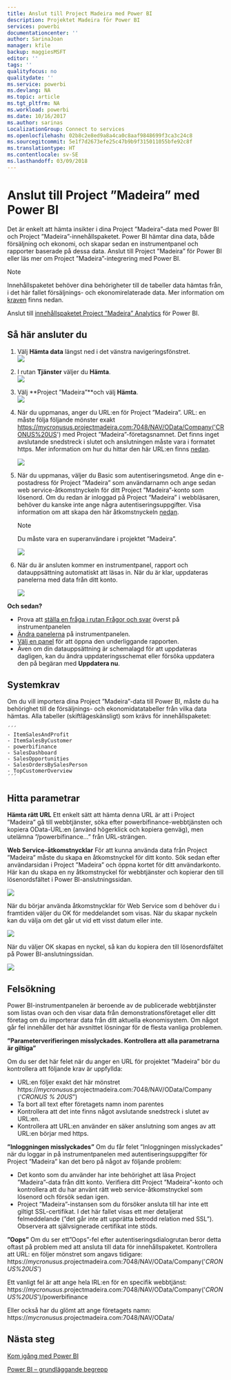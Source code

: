```yaml
---
title: Anslut till Project Madeira med Power BI
description: Projektet Madeira för Power BI
services: powerbi
documentationcenter: ''
author: SarinaJoan
manager: kfile
backup: maggiesMSFT
editor: ''
tags: ''
qualityfocus: no
qualitydate: ''
ms.service: powerbi
ms.devlang: NA
ms.topic: article
ms.tgt_pltfrm: NA
ms.workload: powerbi
ms.date: 10/16/2017
ms.author: sarinas
LocalizationGroup: Connect to services
ms.openlocfilehash: 02b8c2e8ed9a8a4ca0c8aaf9848699f3ca3c24c8
ms.sourcegitcommit: 5e1f7d2673efe25c47b9b9f315011055bfe92c8f
ms.translationtype: HT
ms.contentlocale: sv-SE
ms.lasthandoff: 03/09/2018
---
```

# <a name="connect-to-project-madeira-with-power-bi"></a>Anslut till Project ”Madeira” med Power BI
Det är enkelt att hämta insikter i dina Project ”Madeira”-data med Power BI och Project ”Madeira”-innehållspaketet. Power BI hämtar dina data, både försäljning och ekonomi, och skapar sedan en instrumentpanel och rapporter baserade på dessa data.
Anslut till Project ”Madeira” för Power BI eller läs mer om Project ”Madeira”-integrering med Power BI.

>[!NOTE]
>Innehållspaketet behöver dina behörigheter till de tabeller data hämtas från, i det här fallet försäljnings- och ekonomirelaterade data. Mer information om [kraven](#Requirements) finns nedan.

Anslut till [innehållspaketet Project ”Madeira” Analytics](https://app.powerbi.com/getdata/services/project-madeira) för Power BI.

## <a name="how-to-connect"></a>Så här ansluter du
1. Välj **Hämta data** längst ned i det vänstra navigeringsfönstret.  
    ![](media/service-connect-to-project-madeira/getdata.png)
2. I rutan **Tjänster** väljer du **Hämta**.  
    ![](media/service-connect-to-project-madeira/services.png)
3. Välj **Project ”Madeira”**och välj **Hämta**.  
    ![](media/service-connect-to-project-madeira/projectmadeira.png)
4. När du uppmanas, anger du URL:en för Project ”Madeira”. URL: en måste följa följande mönster exakt https://mycronusus.projectmadeira.com:7048/NAV/OData/Company('CRONUS%20US') med Project ”Madeira”-företagsnamnet. Det finns inget avslutande snedstreck i slutet och anslutningen måste vara i formatet https. Mer information om hur du hittar den här URL:en finns [nedan](#FindingParams).  
   
    ![](media/service-connect-to-project-madeira/params.png)
5. När du uppmanas, väljer du Basic som autentiseringsmetod. Ange din e-postadress för Project ”Madeira” som användarnamn och ange sedan web service-åtkomstnyckeln för ditt Project ”Madeira”-konto som lösenord. Om du redan är inloggad på Project ”Madeira” i webbläsaren, behöver du kanske inte ange några autentiseringsuppgifter. Visa information om att skapa den här åtkomstnyckeln [nedan](#FindingParams).  
   
    >[!NOTE]
    >Du måste vara en superanvändare i projektet ”Madeira”.
   
   ![](media/service-connect-to-project-madeira/creds.png)
6. När du är ansluten kommer en instrumentpanel, rapport och datauppsättning automatiskt att läsas in. När du är klar, uppdateras panelerna med data från ditt konto.  
   
    ![](media/service-connect-to-project-madeira/dashboard.png)

**Och sedan?**

* Prova att [ställa en fråga i rutan Frågor och svar](power-bi-q-and-a.md) överst på instrumentpanelen
* [Ändra panelerna](service-dashboard-edit-tile.md) på instrumentpanelen.
* [Välj en panel](service-dashboard-tiles.md) för att öppna den underliggande rapporten.
* Även om din datauppsättning är schemalagd för att uppdateras dagligen, kan du ändra uppdateringsschemat eller försöka uppdatera den på begäran med **Uppdatera nu**.

<a name="Requirements"></a>

## <a name="system-requirements"></a>Systemkrav
Om du vill importera dina Project ”Madeira”-data till Power BI, måste du ha behörighet till de försäljnings- och ekonomidatatabeller från vilka data hämtas. Alla tabeller (skiftlägeskänsligt) som krävs för innehållspaketet:  
 
    ´´´ 
    - ItemSalesAndProfit  
    - ItemSalesByCustomer  
    - powerbifinance  
    - SalesDashboard  
    - SalesOpportunities  
    - SalesOrdersBySalesPerson  
    - TopCustomerOverview  
    ´´´ 

<a name="FindingParams"></a>

## <a name="finding-parameters"></a>Hitta parametrar
**Hämta rätt URL** Ett enkelt sätt att hämta denna URL är att i Project ”Madeira” gå till webbtjänster, söka efter powerbifinance-webbtjänsten och kopiera OData-URL:en (använd högerklick och kopiera genväg), men utelämna ”/powerbifinance...” från URL-strängen.

**Web Service-åtkomstnycklar** För att kunna använda data från Project ”Madeira” måste du skapa en åtkomstnyckel för ditt konto. Sök sedan efter användarsidan i Project ”Madeira” och öppna kortet för ditt användarkonto. Här kan du skapa en ny åtkomstnyckel för webbtjänster och kopierar den till lösenordsfältet i Power BI-anslutningssidan.

![](media/service-connect-to-project-madeira/accesskey.png)

När du börjar använda åtkomstnycklar för Web Service som d behöver du i framtiden väljer du OK för meddelandet som visas.
När du skapar nyckeln kan du välja om det går ut vid ett visst datum eller inte.

![](media/service-connect-to-project-madeira/accesskey2.png)

När du väljer OK skapas en nyckel, så kan du kopiera den till lösenordsfältet på Power BI-anslutningssidan.

![](media/service-connect-to-project-madeira/accesskey3.png)

## <a name="troubleshooting"></a>Felsökning
Power BI-instrumentpanelen är beroende av de publicerade webbtjänster som listas ovan och den visar data från demonstrationsföretaget eller ditt företag om du importerar data från ditt aktuella ekonomisystem. Om något går fel innehåller det här avsnittet lösningar för de flesta vanliga problemen.

**”Parameterverifieringen misslyckades. Kontrollera att alla parametrarna är giltiga”**

Om du ser det här felet när du anger en URL för projektet ”Madeira” bör du kontrollera att följande krav är uppfyllda:  

   - URL:en följer exakt det här mönstret https://*mycronusus*.projectmadeira.com:7048/NAV/OData/Company ('*CRONUS % 20US*”)  
   - Ta bort all text efter företagets namn inom parentes  
   - Kontrollera att det inte finns något avslutande snedstreck i slutet av URL:en.  
   - Kontrollera att URL:en använder en säker anslutning som anges av att URL:en börjar med https.  

**”Inloggningen misslyckades”** Om du får felet ”Inloggningen misslyckades” när du loggar in på instrumentpanelen med autentiseringsuppgifter för Project ”Madeira” kan det bero på något av följande problem:  

   - Det konto som du använder har inte behörighet att läsa Project ”Madeira”-data från ditt konto. Verifiera ditt Project ”Madeira”-konto och kontrollera att du har använt rätt web service-åtkomstnyckel som lösenord och försök sedan igen.  
   - Project ”Madeira”-instansen som du försöker ansluta till har inte ett giltigt SSL-certifikat. I det här fallet visas ett mer detaljerat felmeddelande (”det går inte att upprätta betrodd relation med SSL”). Observera att självsignerade certifikat inte stöds.  

**”Oops”** Om du ser ett”Oops”-fel efter autentiseringsdialogrutan beror detta oftast på problem med att ansluta till data för innehållspaketet. Kontrollera att URL: en följer mönstret som angavs tidigare:  
    https://*mycronusus*.projectmadeira.com:7048/NAV/OData/Company('*CRONUS%20US*')

Ett vanligt fel är att ange hela IRL:en för en specifik webbtjänst:  
    https://*mycronusus*.projectmadeira.com:7048/NAV/OData/Company('*CRONUS%20US*')/powerbifinance

Eller också har du glömt att ange företagets namn:   
    https://*mycronusus*.projectmadeira.com:7048/NAV/OData/

## <a name="next-steps"></a>Nästa steg
[Kom igång med Power BI](service-get-started.md)

[Power BI – grundläggande begrepp](service-basic-concepts.md)

